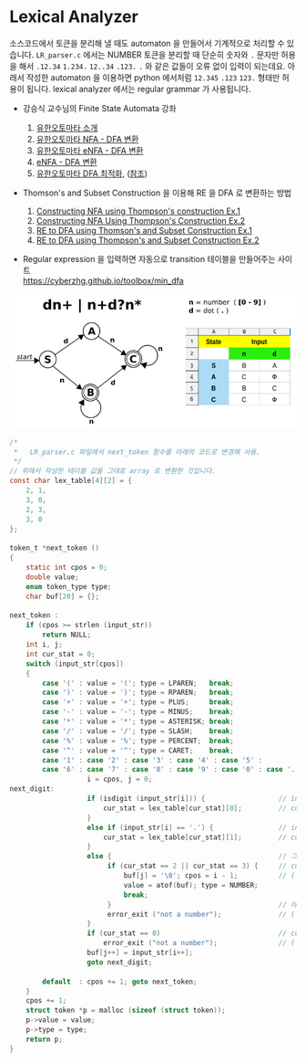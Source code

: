 
# Lexical Analyzer

소스코드에서 토큰을 분리해 낼 때도 automaton 을 만들어서 기계적으로 처리할 수 있습니다.
`LR_parser.c` 에서는 NUMBER 토큰을 분리할 때 단순히 숫자와 `.` 문자만 허용을 해서
`.12.34` `1.234.` `12..34` `.123.` `.` 와 같은 값들이 오류 없이 입력이 되는데요.
아래서 작성한 automaton 을 이용하면 python 에서처럼 `12.345` `.123` `123.` 형태만 허용이 됩니다.
lexical analyzer 에서는  regular grammar 가 사용됩니다.



- 강승식 교수님의 Finite State Automata 강좌 
    1. [유한오토마타 소개](https://www.youtube.com/watch?v=TzXOj-XRC-U&list=PLywg83lhcrgDvPgTr-xatGWSe6YYnDevz&index=113)
    2. [유한오토마타 NFA - DFA 변환](https://www.youtube.com/watch?v=AZQV8nFoVts&list=PLywg83lhcrgDvPgTr-xatGWSe6YYnDevz&index=114&t=2s)
    3. [유한오토마타 eNFA - DFA 변환](https://www.youtube.com/watch?v=NWmHcr5oGAU&list=PLywg83lhcrgDvPgTr-xatGWSe6YYnDevz&index=115&t=15s)
    4. [eNFA - DFA 변환](https://www.youtube.com/watch?v=cBTXRaupF9k&list=PLywg83lhcrgDvPgTr-xatGWSe6YYnDevz&index=117)
    5. [유한오토마타 DFA 최적화](https://www.youtube.com/watch?v=6mdKCBX4kdA&list=PLywg83lhcrgDvPgTr-xatGWSe6YYnDevz&index=116), ([참조](https://www.youtube.com/watch?v=53qT4NZ3nOo&list=PLywg83lhcrgDvPgTr-xatGWSe6YYnDevz&index=112))

- Thomson's and Subset Construction 을 이용해 RE 을 DFA 로 변환하는 방법  
    1. [Constructing NFA using Thompson's construction Ex.1](https://www.youtube.com/watch?v=DryssBQeOaM&list=PLywg83lhcrgDvPgTr-xatGWSe6YYnDevz&index=107)
    2. [Constructing NFA Using Thompson's Construction Ex.2](https://www.youtube.com/watch?v=tPBh8MOw8_Y&list=PLywg83lhcrgDvPgTr-xatGWSe6YYnDevz&index=108)
    3. [RE to DFA using Thomson's and Subset Construction Ex.1](https://www.youtube.com/watch?v=vt2x0W_jcPU&list=PLywg83lhcrgDvPgTr-xatGWSe6YYnDevz&index=109)
    4. [RE to DFA using Thompson's and Subset Construction Ex.2](https://www.youtube.com/watch?v=BgcBmdU_KOQ&list=PLywg83lhcrgDvPgTr-xatGWSe6YYnDevz&index=110)


- Regular expression 을 입력하면 자동으로 transition 테이블을 만들어주는 사이트  
https://cyberzhg.github.io/toolbox/min_dfa





![](lexer.png)


```c
/*
 *   LR_parser.c 파일에서 next_token 함수를 아래의 코드로 변경해 사용.
 */
// 위에서 작성한 테이블 값을 그대로 array 로 변환한 것입니다.
const char lex_table[4][2] = {
    2, 1,
    3, 0,
    2, 3,
    3, 0
};

token_t *next_token () 
{
    static int cpos = 0;
    double value;
    enum token_type type;
    char buf[20] = {}; 

next_token :
    if (cpos >= strlen (input_str))
        return NULL;
    int i, j;
    int cur_stat = 0; 
    switch (input_str[cpos]) 
    {
        case '(' : value = '('; type = LPAREN;   break;
        case ')' : value = ')'; type = RPAREN;   break;
        case '+' : value = '+'; type = PLUS;     break;
        case '-' : value = '-'; type = MINUS;    break;
        case '*' : value = '*'; type = ASTERISK; break;
        case '/' : value = '/'; type = SLASH;    break;
        case '%' : value = '%'; type = PERCENT;  break;
        case '^' : value = '^'; type = CARET;    break;
        case '1' : case '2' : case '3' : case '4' : case '5' :
        case '6' : case '7' : case '8' : case '9' : case '0' : case '.' :
                   i = cpos, j = 0; 
next_digit:                   
                   if (isdigit (input_str[i])) {                  // input char 가 숫자일 경우
                       cur_stat = lex_table[cur_stat][0];         // cur_stat 을 테이블 값에 따라 이동
                   } 
                   else if (input_str[i] == '.') {                // input char 가 "." 일 경우
                       cur_stat = lex_table[cur_stat][1];         // cur_stat 을 테이블 값에 따라 이동
                   } 
                   else {                                         // 그 밖의 문자는 마지막을 의미하므로
                        if (cur_stat == 2 || cur_stat == 3) {     // cur_stat 가 accept 인지 비교하고
                            buf[j] = '\0'; cpos = i - 1;          // ( accept : B = 2, C = 3 )
                            value = atof(buf); type = NUMBER;
                            break;
                        }                                         // 아닐 경우는 오류가 됩니다.
                        error_exit ("not a number");              // ( 예: 상태 A 에서 종료할 경우 )
                   }
                   if (cur_stat == 0)                             // cur_stat 이 테이블의 0 값을 가리키면 오류.
                       error_exit ("not a number");               // ( 예: 상태 A or C 에서 "." 이 입력될 경우 )
                   buf[j++] = input_str[i++]; 
                   goto next_digit;

        default  : cpos += 1; goto next_token;
    }
    cpos += 1;
    struct token *p = malloc (sizeof (struct token));
    p->value = value;
    p->type = type;
    return p;
}
```
